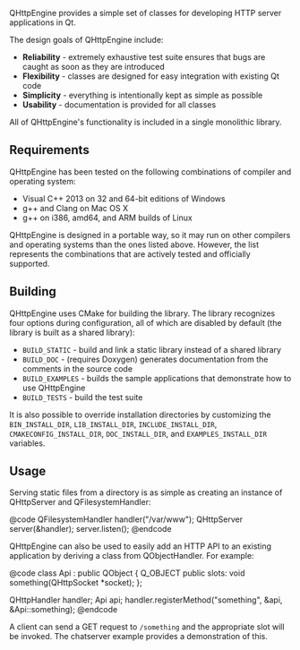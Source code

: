 QHttpEngine provides a simple set of classes for developing HTTP server applications in Qt.

The design goals of QHttpEngine include:

- **Reliability** - extremely exhaustive test suite ensures that bugs are caught as soon as they are introduced
- **Flexibility** - classes are designed for easy integration with existing Qt code
- **Simplicity** - everything is intentionally kept as simple as possible
- **Usability** - documentation is provided for all classes

All of QHttpEngine's functionality is included in a single monolithic library.

## Requirements

QHttpEngine has been tested on the following combinations of compiler and operating system:

- Visual C++ 2013 on 32 and 64-bit editions of Windows
- g++ and Clang on Mac OS X
- g++ on i386, amd64, and ARM builds of Linux

QHttpEngine is designed in a portable way, so it may run on other compilers and operating systems than the ones listed above. However, the list represents the combinations that are actively tested and officially supported.

## Building

QHttpEngine uses CMake for building the library. The library recognizes four options during configuration, all of which are disabled by default (the library is built as a shared library):

- `BUILD_STATIC` - build and link a static library instead of a shared library
- `BUILD_DOC` - (requires Doxygen) generates documentation from the comments in the source code
- `BUILD_EXAMPLES` - builds the sample applications that demonstrate how to use QHttpEngine
- `BUILD_TESTS` - build the test suite

It is also possible to override installation directories by customizing the `BIN_INSTALL_DIR`, `LIB_INSTALL_DIR`, `INCLUDE_INSTALL_DIR`, `CMAKECONFIG_INSTALL_DIR`, `DOC_INSTALL_DIR`, and `EXAMPLES_INSTALL_DIR` variables.

## Usage

Serving static files from a directory is as simple as creating an instance of QHttpServer and QFilesystemHandler:

@code
QFilesystemHandler handler("/var/www");
QHttpServer server(&handler);
server.listen();
@endcode

QHttpEngine can also be used to easily add an HTTP API to an existing application by deriving a class from QObjectHandler. For example:

@code
class Api : public QObject
{
    Q_OBJECT
public slots:
    void something(QHttpSocket *socket);
};

QHttpHandler handler;
Api api;
handler.registerMethod("something", &api, &Api::something);
@endcode

A client can send a GET request to `/something` and the appropriate slot will be invoked. The chatserver example provides a demonstration of this.
